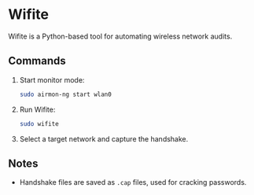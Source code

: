 # Wifite

Wifite is a Python-based tool for automating wireless network audits.

## Commands
1. Start monitor mode:
    ```bash
    sudo airmon-ng start wlan0
    ```
2. Run Wifite:
    ```bash
    sudo wifite
    ```
3. Select a target network and capture the handshake.

## Notes
- Handshake files are saved as `.cap` files, used for cracking passwords.
